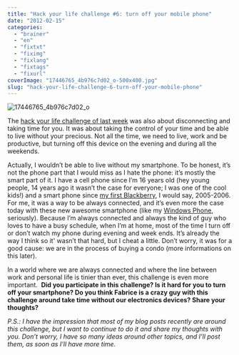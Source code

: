 ```yaml
---
title: "Hack your life challenge #6: turn off your mobile phone"
date: "2012-02-15"
categories: 
  - "brainer"
  - "en"
  - "fixtxt"
  - "fiximg"
  - "fixlang"
  - "fixtags"
  - "fixurl"
coverImage: "17446765_4b976c7d02_o-500x400.jpg"
slug: "hack-your-life-challenge-6-turn-off-your-mobile-phone"
---
```


![](images/17446765_4b976c7d02_o-500x400.jpg "17446765_4b976c7d02_o")

The [hack your life challenge of last week](https://fabricecalando.com/hack-your-life-project-weekends-and-evenings/) was also about disconnecting and taking time for you. It was about taking the control of your time and be able to live without your precious. Not all the time, we need to live, work and be productive, but turning off this device on the evening and during all the weekends.

Actually, I wouldn’t be able to live without my smartphone. To be honest, it’s not the phone part that I would miss as I hate the phone: it’s mostly the smart part of it. I have a cell phone since I’m 16 years old (hey young people, 14 years ago it wasn’t the case for everyone; I was one of the cool kids!) and a smart phone since [my first Blackberry](https://en.wikipedia.org/wiki/BlackBerry_Pearl), I would say, 2005-2006. For me, it was a way to be always connected, and it’s even more the case today with these new awesome smartphone (like my [Windows Phone](https://www.microsoft.com/windowsphone/fr-ca/default.aspx), seriously). Because I’m always connected and always the kind of guy who loves to have a busy schedule, when I’m at home, most of the time I turn off or don’t watch my phone during evening and week ends. It’s already the way I think so it' wasn’t that hard, but I cheat a little. Don’t worry, it was for a good cause: we are in the process of buying a condo (more informations on this later).

In a world where we are always connected and where the line between work and personal life is tinier than ever, this challenge is even more important.  **Did you participate in this challenge? Is it hard for you to turn off your smartphone? Do you think Fabrice is a crazy guy with this challenge around take time without our electronics devices? Share your thoughts?**

_P.S.: I have the impression that most of my blog posts recently are around this challenge, but I want to continue to do it and share my thoughts with you. Don’t worry, I have so many ideas around other topics, and I’ll post them, as soon as I’ll have more time._

